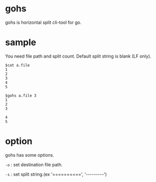 # gohs
gohs is horizontal split cli-tool for go.

# sample
You need file path and split count.
Default split string is blank (LF only).
```a.file
$cat a.file
1
2
3
4
5
```

```command
$gohs a.file 3
1
2
3

4
5
```

# option
gohs has some options.

`-o` : set destination file path.

`-s` : set split string.(ex '==========', '---------')